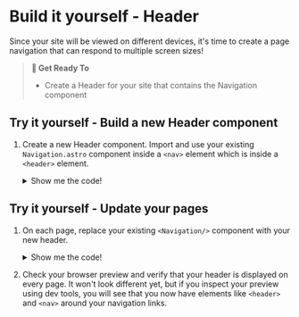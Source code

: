 # Build it yourself - Header

Since your site will be viewed on different devices, it's time to create a page navigation that can respond to multiple screen sizes!

> **🎯 Get Ready To**
>
> - Create a Header for your site that contains the Navigation component

## Try it yourself - Build a new Header component

1. Create a new Header component. Import and use your existing `Navigation.astro` component inside a `<nav>` element which is inside a `<header>` element.

    <details>
    <summary>Show me the code!</summary>

    Create a file named `Header.astro` in `src/components/`
    ```astro title="src/components/Header.astro"
    ---
    import Navigation from './Navigation.astro';
    ---
    <header>
      <nav>
        <Navigation />
      </nav>
    </header>
    ```

    </details>

## Try it yourself - Update your pages

1. On each page, replace your existing `<Navigation/>` component with your new header.

    <details>
    <summary>Show me the code!</summary>

    ```astro title="src/pages/index.astro" ins={3,18} del={2,17}
    ---
    import Navigation from '../components/Navigation.astro';
    import Header from '../components/Header.astro';
    import Footer from '../components/Footer.astro';
    import '../styles/global.css';
    const pageTitle = "Home Page";
    ---
    <html lang="en">
      <head>
        <meta charset="utf-8" />
        <link rel="icon" type="image/svg+xml" href="/favicon.svg" />
        <meta name="viewport" content="width=device-width" />
        <meta name="generator" content={Astro.generator} />
        <title>{pageTitle}</title>
      </head>
      <body>
        <Navigation />
        <Header />
        <h1>{pageTitle}</h1>
        <Footer />
      </body>
    </html>
    ```
    </details>

2. Check your browser preview and verify that your header is displayed on every page. It won't look different yet, but if you inspect your preview using dev tools, you will see that you now have elements like `<header>` and `<nav>` around your navigation links.
